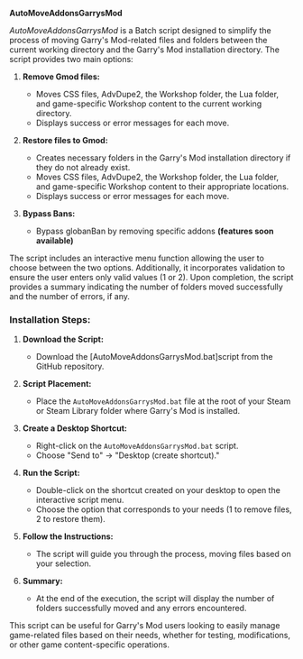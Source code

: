**AutoMoveAddonsGarrysMod**

*AutoMoveAddonsGarrysMod* is a Batch script designed to simplify the process of moving Garry's Mod-related files and folders between the current working directory and the Garry's Mod installation directory. The script provides two main options:

1. **Remove Gmod files:**
   - Moves CSS files, AdvDupe2, the Workshop folder, the Lua folder, and game-specific Workshop content to the current working directory.
   - Displays success or error messages for each move.

2. **Restore files to Gmod:**
   - Creates necessary folders in the Garry's Mod installation directory if they do not already exist.
   - Moves CSS files, AdvDupe2, the Workshop folder, the Lua folder, and game-specific Workshop content to their appropriate locations.
   - Displays success or error messages for each move.
  
3. **Bypass Bans:**
   - Bypass globanBan by removing specific addons **(features soon available)**

The script includes an interactive menu function allowing the user to choose between the two options. Additionally, it incorporates validation to ensure the user enters only valid values (1 or 2). Upon completion, the script provides a summary indicating the number of folders moved successfully and the number of errors, if any.

### Installation Steps:

1. **Download the Script:**
   - Download the [AutoMoveAddonsGarrysMod.bat]script from the GitHub repository.

2. **Script Placement:**
   - Place the `AutoMoveAddonsGarrysMod.bat` file at the root of your Steam or Steam Library folder where Garry's Mod is installed.

3. **Create a Desktop Shortcut:**
   - Right-click on the `AutoMoveAddonsGarrysMod.bat` script.
   - Choose "Send to" -> "Desktop (create shortcut)."

4. **Run the Script:**
   - Double-click on the shortcut created on your desktop to open the interactive script menu.
   - Choose the option that corresponds to your needs (1 to remove files, 2 to restore them).

5. **Follow the Instructions:**
   - The script will guide you through the process, moving files based on your selection.

6. **Summary:**
   - At the end of the execution, the script will display the number of folders successfully moved and any errors encountered.

This script can be useful for Garry's Mod users looking to easily manage game-related files based on their needs, whether for testing, modifications, or other game content-specific operations.

